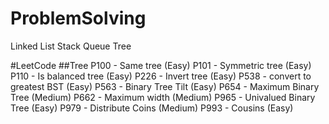 # ProblemSolving
Linked List
Stack
Queue
Tree

#LeetCode
##Tree
P100 - Same tree (Easy)
P101 - Symmetric tree (Easy)
P110 - Is balanced tree (Easy)
P226 - Invert tree (Easy)
P538 - convert to greatest BST (Easy)
P563 - Binary Tree Tilt (Easy)
P654 - Maximum Binary Tree (Medium)
P662 - Maximum width (Medium)
P965 - Univalued Binary Tree (Easy)
P979 - Distribute Coins (Medium)
P993 - Cousins (Easy)

